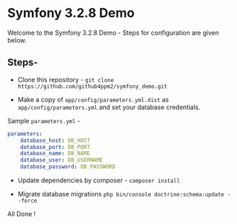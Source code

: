 Symfony 3.2.8 Demo
========================

Welcome to the Symfony 3.2.8 Demo - Steps for configuration are given below.

Steps-
--------------

  * Clone this repository - ``` git clone https://github.com/github4ppm2/symfony_demo.git ```

  * Make a copy of ``` app/config/parameters.yml.dist ``` as ``` app/config/parameters.yml ``` and set your database credentials.

  Sample ```parameters.yml``` -
  ```yaml
  parameters:
      database_host: DB_HOST
      database_port: DB_PORT
      database_name: DB_NAME
      database_user: DB_USERNAME
      database_password: DB_PASSWORD
  ```

  * Update dependencies by composer - ``` composer install ```

  * Migrate database migrations ``` php bin/console doctrine:schema:update --force ```

All Done !
